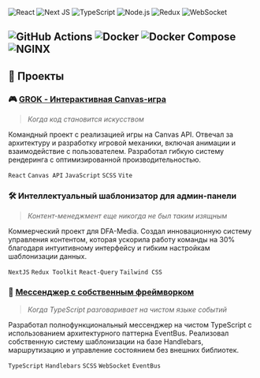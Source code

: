 
![React](https://img.shields.io/badge/React-%2320232a.svg?style=for-the-badge&logo=react&logoColor=%2361DAFB)
![Next JS](https://img.shields.io/badge/Next.js-%23000000.svg?style=for-the-badge&logo=next.js&logoColor=white)
![TypeScript](https://img.shields.io/badge/TypeScript-%23007ACC.svg?style=for-the-badge&logo=typescript&logoColor=white)
![Node.js](https://img.shields.io/badge/Node.js-%23339933.svg?style=for-the-badge&logo=node.js&logoColor=white)
![Redux](https://img.shields.io/badge/Redux-%23593d88.svg?style=for-the-badge&logo=redux&logoColor=white)
![WebSocket](https://img.shields.io/badge/WebSocket-%232B2E3A.svg?style=for-the-badge&logo=socket.io&logoColor=white)     

![GitHub Actions](https://img.shields.io/badge/GitHub_Actions-%232671E5.svg?style=for-the-badge&logo=github-actions&logoColor=white)
![Docker](https://img.shields.io/badge/Docker-%232496ED.svg?style=for-the-badge&logo=docker&logoColor=white)
![Docker Compose](https://img.shields.io/badge/Docker_Compose-%232496ED.svg?style=for-the-badge&logo=docker&logoColor=white)
![NGINX](https://img.shields.io/badge/NGINX-%23009639.svg?style=for-the-badge&logo=nginx&logoColor=white)   
---

## 🚀 Проекты

### 🎮 [GROK - Интерактивная Canvas-игра](https://github.com/ilinaro/GROK)
> *Когда код становится искусством*

Командный проект с реализацией игры на Canvas API. Отвечал за архитектуру и разработку игровой механики, включая анимации и взаимодействие с пользователем. Разработал гибкую систему рендеринга с оптимизированной производительностью.

`React` `Canvas API` `JavaScript` `SCSS` `Vite`

### 🛠️ Интеллектуальный шаблонизатор для админ-панели 
> *Контент-менеджмент еще никогда не был таким изящным*

Коммерческий проект для DFA-Media. Создал инновационную систему управления контентом, которая ускорила работу команды на 30% благодаря интуитивному интерфейсу и гибким настройкам шаблонизации данных.

`NextJS` `Redux Toolkit` `React-Query` `Tailwind CSS`

### 💬 [Мессенджер с собственным фреймворком](https://github.com/ilinaro/middle.messenger.praktikum.yandex)
> *Когда TypeScript разговаривает на чистом языке событий*

Разработал полнофункциональный мессенджер на чистом TypeScript с использованием архитектурного паттерна EventBus. Реализовал собственную систему шаблонизации на базе Handlebars, маршрутизацию и управление состоянием без внешних библиотек.

`TypeScript` `Handlebars` `SCSS` `WebSocket` `EventBus`
